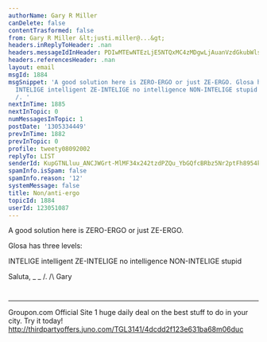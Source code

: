 ```yaml
---
authorName: Gary R Miller
canDelete: false
contentTrasformed: false
from: Gary R Miller &lt;justi.miller@...&gt;
headers.inReplyToHeader: .nan
headers.messageIdInHeader: PDIwMTEwNTEzLjE5NTQxMC4zMDgwLjAuanVzdGkubWlsbGVyQGp1bm8uY29tPg==
headers.referencesHeader: .nan
layout: email
msgId: 1884
msgSnippet: 'A good solution here is ZERO-ERGO or just ZE-ERGO. Glosa has three levels:
  INTELIGE intelligent ZE-INTELIGE no intelligence NON-INTELIGE stupid Saluta, _ _
  /. '
nextInTime: 1885
nextInTopic: 0
numMessagesInTopic: 1
postDate: '1305334449'
prevInTime: 1882
prevInTopic: 0
profile: tweety08092002
replyTo: LIST
senderId: KupGTNLluu_ANCJWGrt-MlMF34x242tzdPZQu_YbGQfcBRbz5Nr2ptFh8954kYJxKJaUpbB86v69fmthIs-ojWkDUYiPUgsiON8oEw
spamInfo.isSpam: false
spamInfo.reason: '12'
systemMessage: false
title: Non/anti-ergo
topicId: 1884
userId: 123051087
---
```


A good solution here is ZERO-ERGO or just ZE-ERGO.

Glosa has three levels:

INTELIGE intelligent
ZE-INTELIGE no intelligence
NON-INTELIGE stupid

Saluta,
_ _
/.
/\   Gary
#
____________________________________________________________
Groupon.com Official Site
1 huge daily deal on the best stuff to do in your city. Try it today!
http://thirdpartyoffers.juno.com/TGL3141/4dcdd2f123e631ba68m06duc

